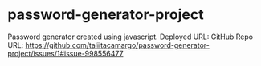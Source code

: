 # password-generator-project
Password generator created using javascript. 
Deployed URL:                           GitHub Repo URL:
https://github.com/taliitacamargo/password-generator-project/issues/1#issue-998556477